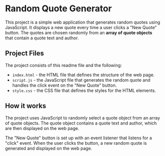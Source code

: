 # Random Quote Generator

This project is a simple web application that generates random quotes using JavaScript. It displays a new quote every time a user clicks a "New Quote" button. The quotes are chosen randomly from an **array of quote objects** that contain a quote text and author.

## Project Files

The project consists of this readme file and the following:

-   `index.html` - the HTML file that defines the structure of the web page.
-   `script.js` - the JavaScript file that generates the random quote and handles the click event on the "New Quote" button.
-   `style.css` - the CSS file that defines the styles for the HTML elements.

## How it works

The project uses JavaScript to randomly select a quote object from an array of quote objects. The quote object contains a quote text and author, which are then displayed on the web page.

The "New Quote" button is set up with an event listener that listens for a "click" event. When the user clicks the button, a new random quote is generated and displayed on the web page.